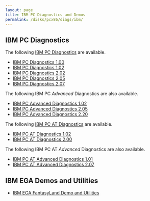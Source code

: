 ```yaml
---
layout: page
title: IBM PC Diagnostics and Demos
permalink: /disks/pcx86/diags/ibm/
---
```


IBM PC Diagnostics
------------------

The following [IBM PC Diagnostics](5150/) are available.

* [IBM PC Diagnostics 1.00](5150/1.00/)
* [IBM PC Diagnostics 1.02](5150/1.02/)
* [IBM PC Diagnostics 2.02](5150/2.02/)
* [IBM PC Diagnostics 2.05](5150/2.05/)
* [IBM PC Diagnostics 2.07](5150/2.07/)

The following IBM PC *Advanced* Diagnostics are also available.

* [IBM PC Advanced Diagnostics 1.02](5150/1.02a/)
* [IBM PC Advanced Diagnostics 2.05](5150/2.05a/)
* [IBM PC Advanced Diagnostics 2.20](5150/2.20a/)

The following [IBM PC AT Diagnostics](5170/) are available.

* [IBM PC AT Diagnostics 1.02](5170/1.02/)
* [IBM PC AT Diagnostics 2.00](5170/2.00/)

The following IBM PC AT *Advanced* Diagnostics are also available.

* [IBM PC AT Advanced Diagnostics 1.01](5170/1.01a/)
* [IBM PC AT Advanced Diagnostics 2.07](5170/2.07a/)

IBM EGA Demos and Utilities
---------------------------

* [IBM EGA FantasyLand Demo and Utilities](fland/)
